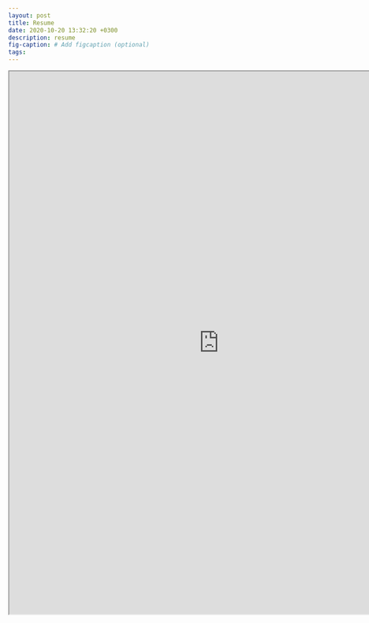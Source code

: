 ```yaml
---
layout: post
title: Resume
date: 2020-10-20 13:32:20 +0300
description: resume
fig-caption: # Add figcaption (optional)
tags: 
---
```


<iframe src="https://drive.google.com/file/d/11IkvPXiBORDIPWxQpVgEEn4Vl-0SgvDU/preview" width="850" height="1100"></iframe>